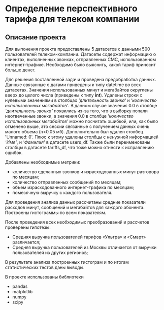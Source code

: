 # Определение перспективного тарифа для телеком компании
## Описание проекта

Для выпонения проекта предоставлены 5 датасетов с данными 500 пользователей телеком-компании. Датасеты содержат информацию о клиентах, выполненных звонках, отправленных СМС, использованном интернет-трафике. Необходимо было выяснить, какой тариф приносит больше денег.

Для решения поставленной задачи проведена предобработка данных.
<br>Данные связанные с датами приведены к типу datetime во всех датасетах. Значения использованных минут и мегабайтов округлены вверх до целого числа (приведены к типу **int**). Удалены строки с нулевыми значениями в столбцах *'длительность звонка'* и *'количество использованных мегабайтов'*. В данном случае значения 0.0 в столбце *'длительность звонка'* появились из-за того, что в выборку попали неотвеченные звонки, а значения 0.0 в столбце *'количество использованных мегабайтов'* можно посчитать ошибкой, или, как было отмечено выше, это сессии связанные с получением данных очень малого объема (n<0.05 мб). Дополнительно был удален столбец 'Unnamed: 0'. Плюс к этому удалены столбцы с ненужной информацией *'Имя'*, и *'Фамилия'* в датасете users_df. Также были переименованы столбцы в датасете tariffs_df, что тоже можно отнести к исправлению ошибок.

Добавлены необходимые метрики:
- количество сделанных звонков и израсходованных минут разговора по месяцам;
- количество отправленных сообщений по месяцам;
- объем израсходованного интернет-трафика по месяцам;
- помесячную выручку с каждого пользователя.

Для проведения анализа данных рассчитаны средние показатели расходов минут, сообщений и мегабайтов для каждого абонента. Построены гистограммы по всем показателям.

После проведения всех необходимых преобразований и рассчетов проверены гипотезы:
- Средняя выручка пользователей тарифов «Ультра» и «Смарт» различается;
- Средняя выручка пользователей из Москвы отличается от выручки пользователей из других регионов;

В результате анализа построенных гистограм и по итогам статистических тестов даны выводы.

В проекте использованы библиотеки
- pandas
- matplotlib
- numpy
- scipy
